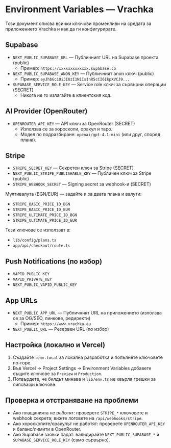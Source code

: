 # Environment Variables — Vrachka

Този документ описва всички ключови променливи на средата за приложението Vrachka и как да ги конфигурирате.

## Supabase

- `NEXT_PUBLIC_SUPABASE_URL` — Публичният URL на Supabase проекта (public)
  - Пример: `https://xxxxxxxxxxxxx.supabase.co`
- `NEXT_PUBLIC_SUPABASE_ANON_KEY` — Публичният anon ключ (public)
  - Пример: `eyJhbGciOiJIUzI1NiIsInR5cCI6IkpXVCJ9...`
- `SUPABASE_SERVICE_ROLE_KEY` — Service role ключ за сървърни операции (SECRET)
  - Никога не го излагайте в клиентския код.

## AI Provider (OpenRouter)

- `OPENROUTER_API_KEY` — API ключ за OpenRouter (SECRET)
  - Използва се за хороскопи, оракул и таро.
  - Модел по подразбиране: `openai/gpt-4.1-mini` (или друг, според плана).

## Stripe

- `STRIPE_SECRET_KEY` — Секретен ключ за Stripe (SECRET)
- `NEXT_PUBLIC_STRIPE_PUBLISHABLE_KEY` — Публичен ключ за Stripe (public)
- `STRIPE_WEBHOOK_SECRET` — Signing secret за webhook-и (SECRET)

Мултивалута (BGN/EUR) — задайте и за двата плана и валути:

- `STRIPE_BASIC_PRICE_ID_BGN`
- `STRIPE_BASIC_PRICE_ID_EUR`
- `STRIPE_ULTIMATE_PRICE_ID_BGN`
- `STRIPE_ULTIMATE_PRICE_ID_EUR`

Тези ключове се използват в:
- `lib/config/plans.ts`
- `app/api/checkout/route.ts`

## Push Notifications (по избор)

- `VAPID_PUBLIC_KEY`
- `VAPID_PRIVATE_KEY`
- `NEXT_PUBLIC_VAPID_PUBLIC_KEY`

## App URLs

- `NEXT_PUBLIC_APP_URL` — Публичният URL на приложението (използва се за OG/SEO, линкове, редиректи)
  - Пример: `https://www.vrachka.eu`
- `NEXT_PUBLIC_URL` — Резервен URL (по избор)

## Настройка (локално и Vercel)

1. Създайте `.env.local` за локална разработка и попълнете ключовете по-горе.
2. Във Vercel → Project Settings → Environment Variables добавете същите ключове за `Preview` и `Production`.
3. Потвърдете, че билдът минава и `lib/env.ts` не хвърля грешки за липсващи ключове.

## Проверка и отстраняване на проблеми

- Ако плащанията не работят: проверете `STRIPE_*` ключовете и webhook секрета; вижте логовете на `/api/webhooks/stripe`.
- Ако хороскопите/оракулът не работят: проверете `OPENROUTER_API_KEY` и баланс/лимити в OpenRouter.
- Ако Supabase заявки падат: валидирайте `NEXT_PUBLIC_SUPABASE_*` и `SUPABASE_SERVICE_ROLE_KEY` (само сървърно).

